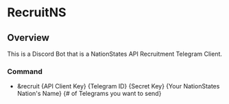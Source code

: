 # RecruitNS

## Overview
This is a Discord Bot that is a NationStates API Recruitment Telegram Client.

### Command
<ul>
<li>&recruit {API Client Key} {Telegram ID} {Secret Key} {Your NationStates Nation's Name} {# of Telegrams you want to send} </li>
</ul>
